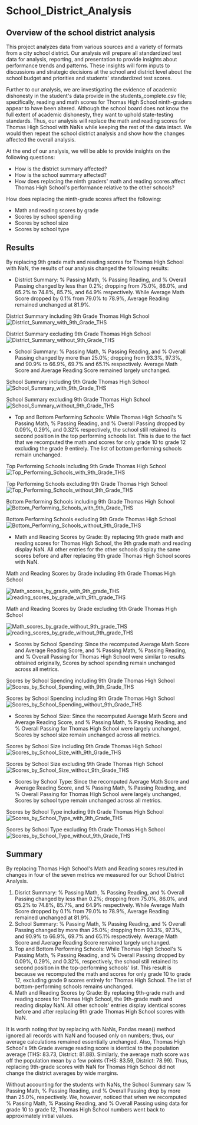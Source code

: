 # School_District_Analysis
## Overview of the school district analysis
This project analyzes data from various sources and a variety of formats from a city school district. Our analysis will prepare all standardized test data for analysis, reporting, and presentation to provide insights about performance trends and patterns. These insights will form inputs to discussions and strategic decisions at the school and district level about the school budget and priorities and students' standardized test scores.

Further to our analysis, we are investigating the evidence of academic dishonesty in the student's data provide in the students_complete.csv file; specifically, reading and math scores for Thomas High School ninth-graders appear to have been altered. Although the school board does not know the full extent of academic dishonesty, they want to uphold state-testing standards. Thus, our analysis will replace the math and reading scores for Thomas High School with NaNs while keeping the rest of the data intact. We would then repeat the school district analysis and show how the changes affected the overall analysis.

At the end of our analysis, we will be able to provide insights on the following questions:
  - How is the district summary affected?
  - How is the school summary affected?
  - How does replacing the ninth graders' math and reading scores affect Thomas High School's performance relative to the other schools?

How does replacing the ninth-grade scores affect the following:
  - Math and reading scores by grade
  - Scores by school spending
  - Scores by school size
  - Scores by school type

## Results

By replacing 9th grade math and reading scores for Thomas High School with NaN, the results of our analysis changed the following results:

- District Summary: % Passing Math, % Passing Reading, and % Overall Passing changed by less than 0.2%; dropping from 75.0%, 86.0%, and 65.2% to 74.8%, 85.7%, and 64.9% respectively. While Average Math Score dropped by 0.1% from 79.0% to 78.9%, Average Reading remained unchanged at 81.9%.

District Summary including 9th Grade Thomas High School
![District_Summary_with_9th_Grade_THS](district_summary_w_9th_grade_ths.png)

District Summary excluding 9th Grade Thomas High School
![District_Summary_without_9th_Grade_THS](district_summary_wo_9th_grade_ths.png)

- School Summary: % Passing Math, % Passing Reading, and % Overall Passing changed by more than 25.0%; dropping from 93.3%, 97.3%, and 90.9% to 66.9%, 69.7% and 65.1% respectively. Average Math Score and Average Reading Score remained largely unchanged.

School Summary including 9th Grade Thomas High School
![School_Summary_with_9th_Grade_THS](school_summary_w_9th_grade_ths.png)

School Summary excluding 9th Grade Thomas High School
![School_Summary_without_9th_Grade_THS](school_summary_wo_9th_grade_ths.png)

- Top and Bottom Performing Schools: While Thomas High School's % Passing Math, % Passing Reading, and % Overall Passing dropped by 0.09%, 0.29%, and 0.32% respectively, the school still retained its second position in the top performing schools list. This is due to the fact that we recomputed the math and scores for only grade 10 to grade 12 excluding the grade 9 entirely. The list of bottom performing schools remain unchanged.

Top Performing Schools including 9th Grade Thomas High School
![Top_Performing_Schools_with_9th_Grade_THS](top_performing_w_9th_grade_THS.png)

Top Performing Schools excluding 9th Grade Thomas High School
![Top_Performing_Schools_without_9th_Grade_THS](top_performing_wo_9th_grade_ths.png)

Bottom Performing Schools including 9th Grade Thomas High School
![Bottom_Performing_Schools_with_9th_Grade_THS](bottom_performing_w_9th_grade_ths.png)

Bottom Performing Schools excluding 9th Grade Thomas High School
![Bottom_Performing_Schools_without_9th_Grade_THS](bottom_performing_wo_9th_grade_ths.png)

- Math and Reading Scores by Grade: By replacing 9th grade math and reading scores for Thomas High School, the 9th grade math and reading display NaN. All other entries for the other schools display the same scores before and after replacing 9th grade Thomas High School scores with NaN.

Math and Reading Scores by Grade including 9th Grade Thomas High School

![Math_scores_by_grade_with_9th_grade_THS](math_scores_by_grade_w_9th_grade_ths.png)
![reading_scores_by_grade_with_9th_grade_THS](reading_scores_by_grade_w_9th_grade_ths.png)

Math and Reading Scores by Grade excluding 9th Grade Thomas High School

![Math_scores_by_grade_without_9th_grade_THS](math_scores_by_grade_wo_9th_grade_ths.png)
![reading_scores_by_grade_without_9th_grade_THS](reading_scores_by_grade_wo_9th_grade_ths.png)

- Scores by School Spending: Since the recomputed Average Math Score and Average Reading Score, and % Passing Math, % Passing Reading, and % Overall Passing for Thomas High School were similar to results obtained originally, Scores by school spending remain unchanged across all metrics.

Scores by School Spending including 9th Grade Thomas High School
![Scores_by_School_Spending_with_9th_Grade_THS](scores_by_school_spending_w_9th_grade.png)

Scores by School Spending including 9th Grade Thomas High School
![Scores_by_School_Spending_without_9th_Grade_THS](scores_by_school_spending_wo_9th_grade.png)

- Scores by School Size: Since the recomputed Average Math Score and Average Reading Score, and % Passing Math, % Passing Reading, and % Overall Passing for Thomas High School were largely unchanged, Scores by school size remain unchanged across all metrics.

Scores by School Size including 9th Grade Thomas High School
![Scores_by_School_Size_with_9th_Grade_THS](scores_by_school_size_w_9th_grade_ths.png)

Scores by School Size excluding 9th Grade Thomas High School
![Scores_by_School_Size_without_9th_Grade_THS](scores_by_school_size_wo_9th_grade_ths.png)

- Scores by School Type: Since the recomputed Average Math Score and Average Reading Score, and % Passing Math, % Passing Reading, and % Overall Passing for Thomas High School were largely unchanged, Scores by school type remain unchanged across all metrics.

Scores by School Type including 9th Grade Thomas High School
![Scores_by_School_Type_with_9th_Grade_THS](scores_by_school_type_w_9th_grade_ths.png)

Scores by School Type excluding 9th Grade Thomas High School
![Scores_by_School_Type_without_9th_Grade_THS](scores_by_school_type_wo_9th_grade_ths.png)


## Summary
By replacing Thomas High School's Math and Reading scores resulted in changes in four of the seven metrics we measured for our School District Analysis.
1. Disrict Summary: % Passing Math, % Passing Reading, and % Overall Passing changed by less than 0.2%; dropping from 75.0%, 86.0%, and 65.2% to 74.8%, 85.7%, and 64.9% respectively. While Average Math Score dropped by 0.1% from 79.0% to 78.9%, Average Reading remained unchanged at 81.9%.
2. School Summary: % Passing Math, % Passing Reading, and % Overall Passing changed by more than 25.0%; dropping from 93.3%, 97.3%, and 90.9% to 66.9%, 69.7% and 65.1% respectively. Average Math Score and Average Reading Score remained largely unchanged.
3. Top and Bottom Performing Schools: While Thomas High School's % Passing Math, % Passing Reading, and % Overall Passing dropped by 0.09%, 0.29%, and 0.32%, respectively, the school still retained its second position in the top-performing schools' list. This result is because we recomputed the math and scores for only grade 10 to grade 12, excluding grade 9 scores entirely for Thomas High School. The list of bottom-performing schools remains unchanged.
4. Math and Reading Scores by Grade: By replacing 9th-grade math and reading scores for Thomas High School, the 9th-grade math and reading display NaN. All other schools' entries display identical scores before and after replacing 9th grade Thomas High School scores with NaN.

It is worth noting that by replacing with NaNs, Pandas mean() method ignored all records with NaN and focused only on numbers; thus, our average calculations remained essentially unchanged. Also, Thomas High School's 9th Grade average reading score is identical to the population average (THS: 83.73, District: 81.88). Similarly, the average math score was off the population mean by a few points (THS: 83.59, District: 78.99). Thus, replacing 9th-grade scores with NaN for Thomas High School did not change the district averages by wide margins.

Without accounting for the students with NaNs, the School Summary saw % Passing Math, % Passing Reading, and % Overall Passing drop by more than 25.0%, respectively. We, however, noticed that when we recomputed % Passing Math, % Passing Reading, and % Overall Passing using data for grade 10 to grade 12, Thomas High School numbers went back to approximately initial values.
